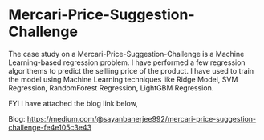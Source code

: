 # Mercari-Price-Suggestion-Challenge


The case study on a Mercari-Price-Suggestion-Challenge is a Machine Learning-based regression problem. I have performed a few regression algorithems to predict the sellling price of the product. I have used to train the model using Machine Learning techniques like Ridge Model, SVM Regression, RandomForest Regression, LightGBM Regression.

FYI I have attached the blog link below,

Blog: https://medium.com/@sayanbanerjee992/mercari-price-suggestion-challenge-fe4e105c3e43
